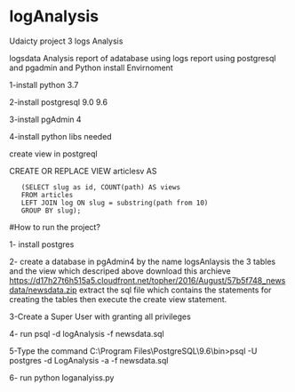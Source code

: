 # logAnalysis
Udaicty project 3 logs Analysis

logsdata Analysis report of adatabase using logs report using postgresql and pgadmin and Python
install Envirnoment  

1-install python 3.7 

2-install postgresql 9.0 9.6 

3-install pgAdmin 4 

4-install python libs needed 


create view in postgreql 

CREATE OR REPLACE VIEW articlesv AS

       (SELECT slug as id, COUNT(path) AS views
       FROM articles
       LEFT JOIN log ON slug = substring(path from 10)
       GROUP BY slug);
       
       
              
 #How to run the project?

1- install postgres

2- create a database in pgAdmin4 by the name logsAnlaysis the 3 tables and the view which descriped above download this archieve
https://d17h27t6h515a5.cloudfront.net/topher/2016/August/57b5f748_newsdata/newsdata.zip
extract the sql file which contains the statements for creating the tables then execute the create view statement.

3-Create a Super User with granting all privileges 

4- run psql -d logAnalysis -f newsdata.sql

5-Type the command C:\Program Files\PostgreSQL\9.6\bin>psql -U postgres -d LogAnalysis -a -f newsdata.sql

6- run python loganalyiss.py

